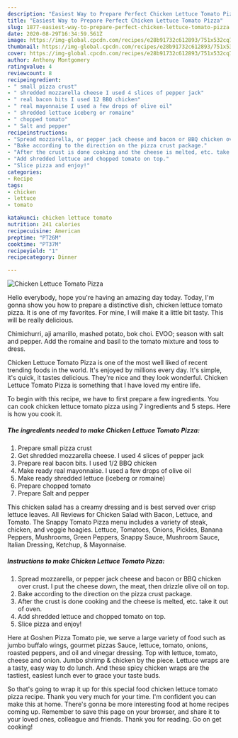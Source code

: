 ```yaml
---
description: "Easiest Way to Prepare Perfect Chicken Lettuce Tomato Pizza"
title: "Easiest Way to Prepare Perfect Chicken Lettuce Tomato Pizza"
slug: 1877-easiest-way-to-prepare-perfect-chicken-lettuce-tomato-pizza
date: 2020-08-29T16:34:59.561Z
image: https://img-global.cpcdn.com/recipes/e28b91732c612893/751x532cq70/chicken-lettuce-tomato-pizza-recipe-main-photo.jpg
thumbnail: https://img-global.cpcdn.com/recipes/e28b91732c612893/751x532cq70/chicken-lettuce-tomato-pizza-recipe-main-photo.jpg
cover: https://img-global.cpcdn.com/recipes/e28b91732c612893/751x532cq70/chicken-lettuce-tomato-pizza-recipe-main-photo.jpg
author: Anthony Montgomery
ratingvalue: 4
reviewcount: 8
recipeingredient:
- " small pizza crust"
- " shredded mozzarella cheese I used 4 slices of pepper jack"
- " real bacon bits I used 12 BBQ chicken"
- " real mayonnaise I used a few drops of olive oil"
- " shredded lettuce iceberg or romaine"
- " chopped tomato"
- " Salt and pepper"
recipeinstructions:
- "Spread mozzarella, or pepper jack cheese and bacon or BBQ chicken over crust. I put the cheese down, the meat, then drizzle olive oil on top."
- "Bake according to the direction on the pizza crust package."
- "After the crust is done cooking and the cheese is melted, etc. take it out of oven."
- "Add shredded lettuce and chopped tomato on top."
- "Slice pizza and enjoy!"
categories:
- Recipe
tags:
- chicken
- lettuce
- tomato

katakunci: chicken lettuce tomato 
nutrition: 241 calories
recipecuisine: American
preptime: "PT26M"
cooktime: "PT37M"
recipeyield: "1"
recipecategory: Dinner

---
```



![Chicken Lettuce Tomato Pizza](https://img-global.cpcdn.com/recipes/e28b91732c612893/751x532cq70/chicken-lettuce-tomato-pizza-recipe-main-photo.jpg)

Hello everybody, hope you're having an amazing day today. Today, I'm gonna show you how to prepare a distinctive dish, chicken lettuce tomato pizza. It is one of my favorites. For mine, I will make it a little bit tasty. This will be really delicious.

Chimichurri, aji amarillo, mashed potato, bok choi. EVOO; season with salt and pepper. Add the romaine and basil to the tomato mixture and toss to dress.

Chicken Lettuce Tomato Pizza is one of the most well liked of recent trending foods in the world. It's enjoyed by millions every day. It's simple, it's quick, it tastes delicious. They're nice and they look wonderful. Chicken Lettuce Tomato Pizza is something that I have loved my entire life.


To begin with this recipe, we have to first prepare a few ingredients. You can cook chicken lettuce tomato pizza using 7 ingredients and 5 steps. Here is how you cook it.

<!--inarticleads1-->

##### The ingredients needed to make Chicken Lettuce Tomato Pizza:

1. Prepare  small pizza crust
1. Get  shredded mozzarella cheese. I used 4 slices of pepper jack
1. Prepare  real bacon bits. I used 1/2 BBQ chicken
1. Make ready  real mayonnaise. I used a few drops of olive oil
1. Make ready  shredded lettuce (iceberg or romaine)
1. Prepare  chopped tomato
1. Prepare  Salt and pepper


This chicken salad has a creamy dressing and is best served over crisp lettuce leaves. All Reviews for Chicken Salad with Bacon, Lettuce, and Tomato. The Snappy Tomato Pizza menu includes a variety of steak, chicken, and veggie hoagies. Lettuce, Tomatoes, Onions, Pickles, Banana Peppers, Mushrooms, Green Peppers, Snappy Sauce, Mushroom Sauce, Italian Dressing, Ketchup, &amp; Mayonnaise. 

<!--inarticleads2-->

##### Instructions to make Chicken Lettuce Tomato Pizza:

1. Spread mozzarella, or pepper jack cheese and bacon or BBQ chicken over crust. I put the cheese down, the meat, then drizzle olive oil on top.
1. Bake according to the direction on the pizza crust package.
1. After the crust is done cooking and the cheese is melted, etc. take it out of oven.
1. Add shredded lettuce and chopped tomato on top.
1. Slice pizza and enjoy!


Here at Goshen Pizza Tomato pie, we serve a large variety of food such as jumbo buffalo wings, gourmet pizzas Sauce, lettuce, tomato, onions, roasted peppers, and oil and vinegar dressing. Top with lettuce, tomato, cheese and onion. Jumbo shrimp &amp; chicken by the piece. Lettuce wraps are a tasty, easy way to do lunch. And these spicy chicken wraps are the tastiest, easiest lunch ever to grace your taste buds. 

So that's going to wrap it up for this special food chicken lettuce tomato pizza recipe. Thank you very much for your time. I'm confident you can make this at home. There's gonna be more interesting food at home recipes coming up. Remember to save this page on your browser, and share it to your loved ones, colleague and friends. Thank you for reading. Go on get cooking!
